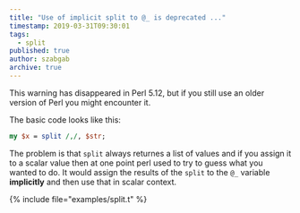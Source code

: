 ```yaml
---
title: "Use of implicit split to @_ is deprecated ..."
timestamp: 2019-03-31T09:30:01
tags:
  - split
published: true
author: szabgab
archive: true
---
```



This warning has disappeared in Perl 5.12, but if you still use an older version of Perl you might encounter it.


The basic code looks like this:

```perl
my $x = split /,/, $str;
```

The problem is that `split` always returnes a list of values and if you assign it to a scalar value then
at one point perl used to try to guess what you wanted to do.
It would assign the results of the `split` to the `@_` variable <b>implicitly</b> and then use that
in scalar context.

{% include file="examples/split.t" %}

